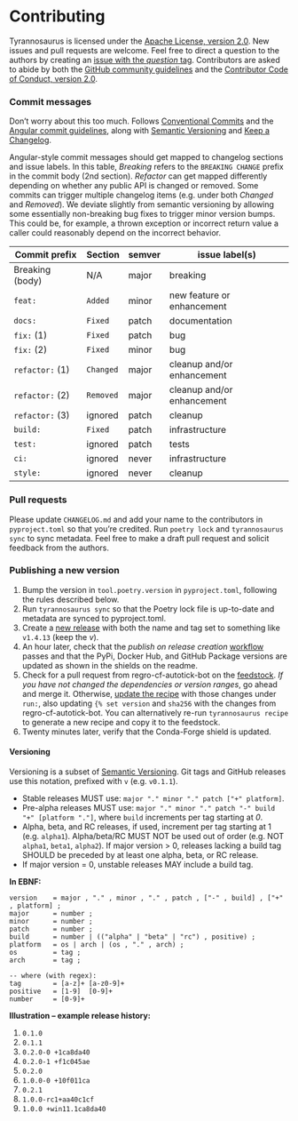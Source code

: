 # Contributing

Tyrannosaurus is licensed under the
[Apache License, version 2.0](https://www.apache.org/licenses/LICENSE-2.0).
New issues and pull requests are welcome.
Feel free to direct a question to the authors by creating an
[issue with the _question_ tag](https://github.com/dmyersturnbull/tyrannosaurus/issues/new?assignees=&labels=kind%3A+question&template=question.md).
Contributors are asked to abide by both the
[GitHub community guidelines](https://docs.github.com/en/github/site-policy/github-community-guidelines)
and the [Contributor Code of Conduct, version 2.0](https://www.contributor-covenant.org/version/2/0/code_of_conduct/).

### Commit messages

Don’t worry about this too much.
Follows [Conventional Commits](https://www.conventionalcommits.org/en/v1.0.0/)
and the [Angular commit guidelines](https://github.com/angular/angular/blob/master/CONTRIBUTING.md),
along with [Semantic Versioning](https://semver.org/spec/v2.0.0.html)
and [Keep a Changelog](https://keepachangelog.com/en/1.0.0/).

Angular-style commit messages should get mapped to changelog sections and issue labels.
In this table, _Breaking_ refers to the `BREAKING CHANGE` prefix in the commit body (2nd section).
_Refactor_ can get mapped differently depending on whether any public API is changed or removed.
Some commits can trigger multiple changelog items (e.g. under both _Changed_ and _Removed_).
We deviate slightly from semantic versioning by allowing some essentially non-breaking bug fixes to
trigger minor version bumps. This could be, for example, a thrown exception or incorrect return
value a caller could reasonably depend on the incorrect behavior.

| Commit prefix   | Section   | semver | issue label(s)             |
| --------------- | --------- | ------ | -------------------------- |
| Breaking (body) | N/A       | major  | breaking                   |
| `feat:`         | `Added`   | minor  | new feature or enhancement |
| `docs:`         | `Fixed`   | patch  | documentation              |
| `fix:` (1)      | `Fixed`   | patch  | bug                        |
| `fix:` (2)      | `Fixed`   | minor  | bug                        |
| `refactor:` (1) | `Changed` | major  | cleanup and/or enhancement |
| `refactor:` (2) | `Removed` | major  | cleanup and/or enhancement |
| `refactor:` (3) | ignored   | patch  | cleanup                    |
| `build:`        | `Fixed`   | patch  | infrastructure             |
| `test:`         | ignored   | patch  | tests                      |
| `ci:`           | ignored   | never  | infrastructure             |
| `style:`        | ignored   | never  | cleanup                    |

### Pull requests

Please update `CHANGELOG.md` and add your name to the contributors in `pyproject.toml`
so that you’re credited. Run `poetry lock` and `tyrannosaurus sync` to sync metadata.
Feel free to make a draft pull request and solicit feedback from the authors.

### Publishing a new version

1. Bump the version in `tool.poetry.version` in `pyproject.toml`, following the rules described below.
2. Run `tyrannosaurus sync` so that the Poetry lock file is up-to-date
   and metadata are synced to pyproject.toml.
3. Create a [new release](https://github.com/dmyersturnbull/tyrannosaurus/releases/new)
   with both the name and tag set to something like `v1.4.13` (keep the _v_).
4. An hour later, check that the _publish on release creation_
   [workflow](https://github.com/dmyersturnbull/tyrannosaurus/actions) passes
   and that the PyPi, Docker Hub, and GitHub Package versions are updated as shown in the
   shields on the readme.
5. Check for a pull request from regro-cf-autotick-bot on the
   [feedstock](https://github.com/conda-forge/tyrannosaurus-feedstock).
   _If you have not changed the dependencies or version ranges_, go ahead and merge it.
   Otherwise, [update the recipe](https://github.com/conda-forge/tyrannosaurus-feedstock/edit/master/recipe/meta.yaml)
   with those changes under `run:`, also updating `{% set version` and `sha256` with the
   changes from regro-cf-autotick-bot. You can alternatively re-run `tyrannosaurus recipe`
   to generate a new recipe and copy it to the feedstock.
6. Twenty minutes later, verify that the Conda-Forge shield is updated.

#### Versioning

Versioning is a subset of [Semantic Versioning](https://semver.org/spec/v2.0.0.html).
Git tags and GitHub releases use this notation, prefixed with `v` (e.g. `v0.1.1`).

- Stable releases MUST use: `major "." minor "." patch ["+" platform]`.
- Pre-alpha releases MUST use: `major "." minor "." patch "-" build "+" [platform "."]`,
  where `build` increments per tag starting at _0_.
- Alpha, beta, and RC releases, if used, increment per tag starting at 1 (e.g. `alpha1`).
  Alpha/beta/RC MUST NOT be used out of order (e.g. NOT `alpha1`, `beta1`, `alpha2`).
  If major version > 0, releases lacking a build tag SHOULD be preceded by at least one
  alpha, beta, or RC release.
- If major version = 0, unstable releases MAY include a build tag.

**In EBNF:**

```
version    = major , "." , minor , "." , patch , ["-" , build] , ["+" , platform] ;
major      = number ;
minor      = number ;
patch      = number ;
build      = number | (("alpha" | "beta" | "rc") , positive) ;
platform   = os | arch | (os , "." , arch) ;
os         = tag ;
arch       = tag ;

-- where (with regex):
tag        = [a-z]+ [a-z0-9]+
positive   = [1-9]  [0-9]+
number     = [0-9]+
```

**Illustration – example release history:**

1. `0.1.0`
2. `0.1.1`
3. `0.2.0-0 +1ca8da40`
4. `0.2.0-1 +f1c045ae`
5. `0.2.0`
6. `1.0.0-0 +10f011ca`
7. `0.2.1`
8. `1.0.0-rc1+aa40c1cf`
9. `1.0.0 +win11.1ca8da40`
